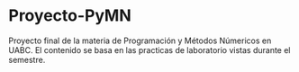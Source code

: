 # Proyecto-PyMN
Proyecto final de la materia de Programación y Métodos Númericos en UABC. El contenido se basa en las practicas de laboratorio vistas durante el semestre.
